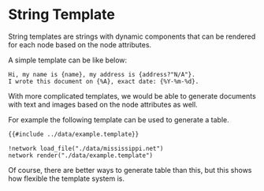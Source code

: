 # String Template

String templates are strings with dynamic components that can be
rendered for each node based on the node attributes.

A simple template can be like below:
```stp run name=John; address=123 Road, USA
Hi, my name is {name}, my address is {address?"N/A"}.
I wrote this document on {%A}, exact date: {%Y-%m-%d}.
```

With more complicated templates, we would be able to generate
documents with text and images based on the node attributes as well.

For example the following template can be used to generate a table.

```markdown
{{#include ../data/example.template}}
```

```task run markdown
!network load_file("./data/mississippi.net")
network render("./data/example.template")
```

Of course, there are better ways to generate table than this, but this
shows how flexible the template system is.
